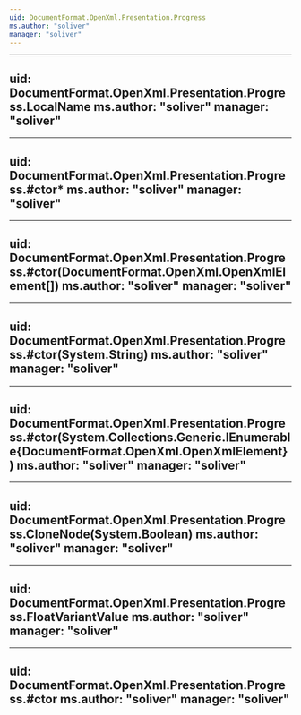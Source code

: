 ```yaml
---
uid: DocumentFormat.OpenXml.Presentation.Progress
ms.author: "soliver"
manager: "soliver"
---
```


---
uid: DocumentFormat.OpenXml.Presentation.Progress.LocalName
ms.author: "soliver"
manager: "soliver"
---

---
uid: DocumentFormat.OpenXml.Presentation.Progress.#ctor*
ms.author: "soliver"
manager: "soliver"
---

---
uid: DocumentFormat.OpenXml.Presentation.Progress.#ctor(DocumentFormat.OpenXml.OpenXmlElement[])
ms.author: "soliver"
manager: "soliver"
---

---
uid: DocumentFormat.OpenXml.Presentation.Progress.#ctor(System.String)
ms.author: "soliver"
manager: "soliver"
---

---
uid: DocumentFormat.OpenXml.Presentation.Progress.#ctor(System.Collections.Generic.IEnumerable{DocumentFormat.OpenXml.OpenXmlElement})
ms.author: "soliver"
manager: "soliver"
---

---
uid: DocumentFormat.OpenXml.Presentation.Progress.CloneNode(System.Boolean)
ms.author: "soliver"
manager: "soliver"
---

---
uid: DocumentFormat.OpenXml.Presentation.Progress.FloatVariantValue
ms.author: "soliver"
manager: "soliver"
---

---
uid: DocumentFormat.OpenXml.Presentation.Progress.#ctor
ms.author: "soliver"
manager: "soliver"
---
